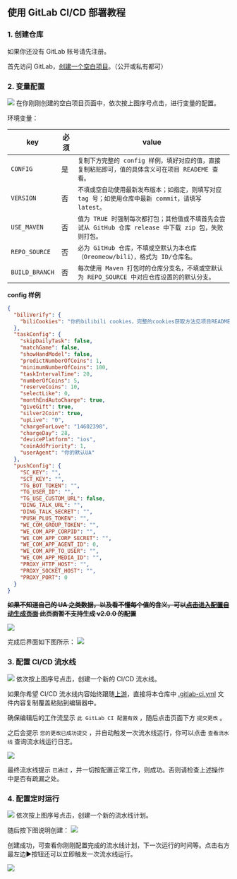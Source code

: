 ## 使用 GitLab CI/CD 部署教程

### 1. 创建仓库

如果你还没有 GitLab 账号请先注册。

首先访问 GitLab，[创建一个空白项目](https://gitlab.com/projects/new#blank_project)。（公开或私有都可）

### 2. 变量配置

![](images/gitlab/1.png)
在你刚刚创建的空白项目页面中，依次按上图序号点击，进行变量的配置。

环境变量：

|      key      | 必须 |                                         value                                           |
| ------------- | ---- | --------------------------------------------------------------------------------------- |
| `CONFIG` |  是  | `复制下方完整的 config 样例，填好对应的值，直接复制粘贴即可，值的具体含义可在项目 READEME 查看。` |
| `VERSION` |  否  | `不填或空自动使用最新发布版本；如指定，则填写对应 tag 号；如使用仓库中最新 commit，请填写 latest。` |
| `USE_MAVEN` |  否  | `值为 TRUE 时强制每次都打包；其他值或不填首先会尝试从 GitHub 仓库 release 中下载 zip 包，失败则打包。` |
| `REPO_SOURCE` |  否  | `必为 GitHub 仓库，不填或空默认为本仓库（Oreomeow/bili），格式为 ID/仓库名。` |
| `BUILD_BRANCH` |  否  | `每次使用 Maven 打包时的仓库分支名，不填或空默认为 REPO_SOURCE 中对应仓库设置的的默认分支。` |

**config 样例**

```json
{
  "biliVerify": {
    "biliCookies": "你的bilibili cookies，完整的cookies获取方法见项目README"
  },
  "taskConfig": {
    "skipDailyTask": false,
    "matchGame": false,
    "showHandModel": false,
    "predictNumberOfCoins": 1,
    "minimumNumberOfCoins": 100,
    "taskIntervalTime": 20,
    "numberOfCoins": 5,
    "reserveCoins": 10,
    "selectLike": 0,
    "monthEndAutoCharge": true,
    "giveGift": true,
    "silver2Coin": true,
    "upLive": "0",
    "chargeForLove": "14602398",
    "chargeDay": 28,
    "devicePlatform": "ios",
    "coinAddPriority": 1,
    "userAgent": "你的默认UA"
  },
  "pushConfig": {
    "SC_KEY": "",
    "SCT_KEY": "",
    "TG_BOT_TOKEN": "",
    "TG_USER_ID": "",
    "TG_USE_CUSTOM_URL": false,
    "DING_TALK_URL": "",
    "DING_TALK_SECRET": "",
    "PUSH_PLUS_TOKEN": "",
    "WE_COM_GROUP_TOKEN": "",
    "WE_COM_APP_CORPID": "",
    "WE_COM_APP_CORP_SECRET": "",
    "WE_COM_APP_AGENT_ID": 0,
    "WE_COM_APP_TO_USER": "",
    "WE_COM_APP_MEDIA_ID": "",
    "PROXY_HTTP_HOST": "",
    "PROXY_SOCKET_HOST": "",
    "PROXY_PORT": 0
  }
}
```

~~**如果不知道自己的 UA 之类数据，以及看不懂每个值的含义，可以[点击进入配置自动生成页面](https://utils.misec.top/index) 此页面暂不支持生成 v2.0.0 的配置**~~

![](images/gitlab/2.png)

完成后界面如下图所示：
![](images/gitlab/3.png)

### 3. 配置 CI/CD 流水线

![](images/gitlab/0.png)
依次按上图序号点击，创建一个新的 CI/CD 流水线。

如果你希望 CI/CD 流水线内容始终跟随[上游](https://github.com/a1623382/bili)，直接将本仓库中 [.gitlab-ci.yml](https://github.com/a1623382/bili/blob/main/.gitlab-ci.yml) 文件内容复制覆盖粘贴到编辑器中。

确保编辑后的工作流显示 `此 GitLab CI 配置有效` ，随后点击页面下方 `提交更改` 。

之后会提示 `您的更改已成功提交` ，并自动触发一次流水线运行，你可以点击 `查看流水线` 查询流水线运行日志。

![](images/gitlab/4.png)

最终流水线提示 `已通过` ，并一切按配置正常工作，则成功。否则请检查上述操作中是否有疏漏之处。

### 4. 配置定时运行

![](images/gitlab/5.png)
依次按上图序号点击，创建一个新的流水线计划。

随后按下图说明创建：
![](images/gitlab/6.png)

创建成功，可查看你刚刚配置完成的流水线计划，下一次运行的时间等。点击右方最左边▶️按钮还可以立即触发一次流水线运行。

![](images/gitlab/7.png)
